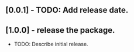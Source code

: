 ## [0.0.1] - TODO: Add release date.
## [1.0.0] - release the package.

* TODO: Describe initial release.
